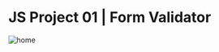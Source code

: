 # JS Project 01 | Form Validator

![home](https://user-images.githubusercontent.com/56375291/113616404-5527f280-9655-11eb-91c6-7f07f4697c15.png)
